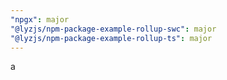 ```yaml
---
"npgx": major
"@lyzjs/npm-package-example-rollup-swc": major
"@lyzjs/npm-package-example-rollup-ts": major
---
```


a
